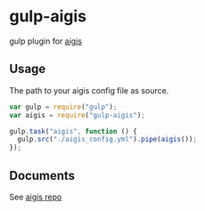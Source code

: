 # gulp-aigis

gulp plugin for [aigis](https://github.com/pxgrid/aigis)

## Usage

The path to your aigis config file as source.

```js
var gulp = require("gulp");
var aigis = require("gulp-aigis");

gulp.task("aigis", function () {
  gulp.src("./aigis_config.yml").pipe(aigis());
});
```

## Documents

See [aigis repo](https://github.com/pxgrid/aigis)
